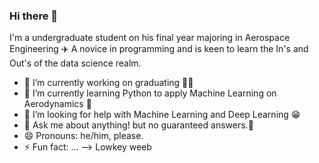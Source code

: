 ### Hi there 👋


I'm a undergraduate student on his final year majoring in Aerospace Engineering :airplane: 
A novice in programming and is keen to learn the In's and Out's of the data science realm.


- 🔭 I’m currently working on graduating :man_student:
- 🌱 I’m currently learning Python to apply Machine Learning on Aerodynamics :snake:
- 🤔 I’m looking for help with Machine Learning and Deep Learning :grin:
- 💬 Ask me about anything! but no guaranteed answers.:shit:
- 😄 Pronouns: he/him, please.
- ⚡ Fun fact: ...
--> Lowkey weeb
